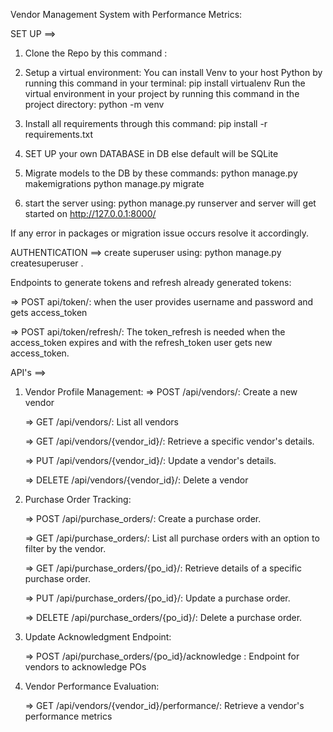 Vendor Management System with Performance Metrics:

SET UP ==>
1. Clone the Repo by this command : 
2. Setup a virtual environment:
   You can install Venv to your host Python by running this command in your terminal:
     pip install virtualenv
   Run the virtual environment in your project by running this command in the project directory:
     python<version> -m venv <virtual-environment-name>

3. Install all requirements through this command: pip install -r requirements.txt
4. SET UP your own DATABASE in DB else default will be SQLite
5. Migrate models to the DB by these commands:
     python manage.py makemigrations
     python manage.py migrate
6. start the server using: python manage.py runserver and server will get started on http://127.0.0.1:8000/

If any error in packages or migration issue occurs resolve it accordingly.


AUTHENTICATION ==>
create superuser using: python manage.py createsuperuser .

  Endpoints to generate tokens and refresh already generated tokens:
  
  => POST api/token/: when the user provides username and password and gets access_token
  
  => POST api/token/refresh/: The token_refresh is needed when the access_token expires and with the refresh_token user gets new access_token.
  

API's ==>
1. Vendor Profile Management: 
    => POST /api/vendors/: Create a new vendor
   
    => GET /api/vendors/: List all vendors
   
    => GET /api/vendors/{vendor_id}/: Retrieve a specific vendor's details.
   
    => PUT /api/vendors/{vendor_id}/: Update a vendor's details.
   
    => DELETE /api/vendors/{vendor_id}/: Delete a vendor

3. Purchase Order Tracking:
   
    => POST /api/purchase_orders/: Create a purchase order.
   
    => GET /api/purchase_orders/: List all purchase orders with an option to filter by the vendor.
   
    => GET /api/purchase_orders/{po_id}/: Retrieve details of a specific purchase order.
   
    => PUT /api/purchase_orders/{po_id}/: Update a purchase order.
   
    => DELETE /api/purchase_orders/{po_id}/: Delete a purchase order.

5. Update Acknowledgment Endpoint:
   
    => POST /api/purchase_orders/{po_id}/acknowledge : Endpoint for vendors to acknowledge POs

7. Vendor Performance Evaluation:
   
   => GET /api/vendors/{vendor_id}/performance/: Retrieve a vendor's performance metrics
